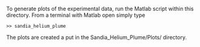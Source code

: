 To generate plots of the experimental data, run the Matlab script within this directory.  From a terminal with Matlab open simply type
```
>> sandia_helium_plume
```
The plots are created a put in the Sandia_Helium_Plume/Plots/ directory.
